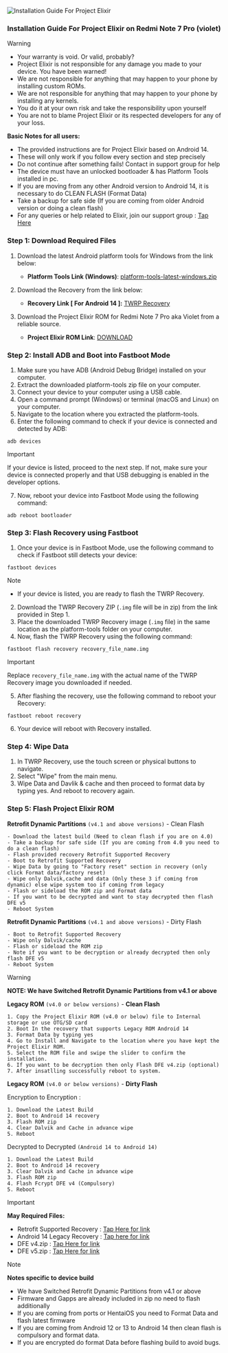 ![Installation Guide For Project Elixir](https://i.imgur.com/42LxtAl.png)

### Installation Guide For Project Elixir on Redmi Note 7 Pro (violet)

> [!Warning]
> * Your warranty is void. Or valid, probably?
> * Project Elixir is not responsible for any damage you made to your device. You have been warned!
> * We are not responsible for anything that may happen to your phone by installing custom ROMs.
> * We are not responsible for anything that may happen to your phone by installing any kernels.
> * You do it at your own risk and take the responsibility upon yourself
> * You are not to blame Project Elixir or its respected developers for any of your loss.
>
> **Basic Notes for all users:**  
> * The provided instructions are for Project Elixir based on Android 14.
> * These will only work if you follow every section and step precisely
> * Do not continue after something fails! Contact in support group for help
> * The device must have an unlocked bootloader & has Platform Tools installed in pc.
> * If you are moving from any other Android version to Android 14, it is necessary to do CLEAN FLASH (Format Data)
> * Take a backup for safe side (If you are coming from older Android version or doing a clean flash)
> * For any queries or help related to Elixir, join our support group : [Tap Here](https://telegram.me/Elixir_Discussion)  

### Step 1: Download Required Files
1. Download the latest Android platform tools for Windows from the link below:
   - **Platform Tools Link (Windows)**: [platform-tools-latest-windows.zip](https://dl.google.com/android/repository/platform-tools-latest-windows.zip)

2. Download the Recovery from the link below:
   - **Recovery Link [ For Android 14 ]:** [TWRP Recovery](https://www.pling.com/p/1623145/)

3. Download the Project Elixir ROM for Redmi Note 7 Pro aka Violet from a reliable source.
   - **Project Elixir ROM Link**: [DOWNLOAD](https://projectelixiros.com/device/violet)

### Step 2: Install ADB and Boot into Fastboot Mode
1. Make sure you have ADB (Android Debug Bridge) installed on your computer. 
2. Extract the downloaded platform-tools zip file on your computer.
3. Connect your device to your computer using a USB cable.
4. Open a command prompt (Windows) or terminal (macOS and Linux) on your computer.
5. Navigate to the location where you extracted the platform-tools.
6. Enter the following command to check if your device is connected and detected by ADB:
```
adb devices
```
> [!Important]
> If your device is listed, proceed to the next step. If not, make sure your device is connected properly and that USB debugging is enabled in the developer options.
7. Now, reboot your device into Fastboot Mode using the following command:
```
adb reboot bootloader
```

### Step 3: Flash Recovery using Fastboot
1. Once your device is in Fastboot Mode, use the following command to check if Fastboot still detects your device:
```
fastboot devices
```
> [!Note] 
> - If your device is listed, you are ready to flash the TWRP Recovery.
2. Download the TWRP Recovery ZIP (`.img` file will be in zip) from the link provided in Step 1.
3. Place the downloaded TWRP Recovery image (`.img` file) in the same location as the platform-tools folder on your computer.
4. Now, flash the TWRP Recovery using the following command:
```
fastboot flash recovery recovery_file_name.img
```
> [!Important]
> Replace `recovery_file_name.img` with the actual name of the TWRP Recovery image you downloaded if needed.
5. After flashing the recovery, use the following command to reboot your Recovery:
```
fastboot reboot recovery
```
6. Your device will reboot with Recovery installed.

### Step 4: Wipe Data
1. In TWRP Recovery, use the touch screen or physical buttons to navigate.
2. Select "Wipe" from the main menu.
3. Wipe Data and Davlik & cache and then proceed to format data by typing yes. And reboot to recovery again.

### Step 5: Flash Project Elixir ROM

**Retrofit Dynamic Partitions** `(v4.1 and above versions)` - Clean Flash
```
- Download the latest build (Need to clean flash if you are on 4.0)
- Take a backup for safe side (If you are coming from 4.0 you need to do a clean flash)
- Flash provided recovery Retrofit Supported Recovery
- Boot to Retrofit Supported Recovery
- Wipe Data by going to "Factory reset" section in recovery (only click Format data/factory reset)
﻿﻿- Wipe only Dalvik,cache and data (Only these 3 if coming from dynamic) else wipe system too if coming from legacy
﻿﻿- Flash or sideload the ROM zip and Format data
- If you want to be decrypted and want to stay decrypted then flash DFE v5
- Reboot System
```

**Retrofit Dynamic Partitions** `(v4.1 and above versions)` - Dirty Flash
```
- Boot to Retrofit Supported Recovery
- Wipe only Dalvik/cache
- Flash or sideload the ROM zip
﻿﻿- Note if you want to be decryption or already decrypted then only flash DFE v5
- Reboot System
```
> [!Warning]
> **NOTE: We have Switched Retrofit Dynamic Partitions from v4.1 or above**


**Legacy ROM** `(v4.0 or below versions)` - **Clean Flash**
```
1. Copy the Project Elixir ROM (v4.0 or below) file to Internal storage or use OTG/SD card
2. Boot In the recovery that supports Legacy ROM Android 14
3. Format Data by typing yes
4. Go to Install and Navigate to the location where you have kept the Project Elixir ROM.
5. Select the ROM file and swipe the slider to confirm the installation.
6. If you want to be decryption then only Flash DFE v4.zip (optional)
7. After insatlling successfully reboot to system.
```

**Legacy ROM** `(v4.0 or below versions)` - **Dirty Flash**

Encryption to Encryption :
```
1. Download the Latest Build
2. Boot to Android 14 recovery
3. Flash ROM zip
4. Clear Dalvik and Cache in advance wipe
5. Reboot
```

Decrypted to Decrypted `(Android 14 to Android 14)`
```
1. Download the Latest Build
2. Boot to Android 14 recovery
3. Clear Dalvik and Cache in advance wipe
3. Flash ROM zip
4. Flash Fcrypt DFE v4 (Compulsory)
5. Reboot
```

> [!Important]
> **May Required Files:**
> * Retrofit Supported Recovery : [Tap Here for link](https://sourceforge.net/projects/project-elixir/files/fourteen/violet/recovery/recovery_ProjectElixir_4.1_violet-14.0-20240221-1451-OFFICIAL.img/download)
> * Android 14 Legacy Recovery : [Tap here for link](https://sourceforge.net/projects/project-elixir/files/fourteen/violet/recovery/recovery.img/download)
> * DFE v4.zip : [Tap Here for link](https://sourceforge.net/projects/project-elixir/files/fourteen/violet/dfe/DFE%20v4.zip/download)
> * DFE v5.zip : [Tap Here for link](https://sourceforge.net/projects/project-elixir/files/fourteen/violet/dfe/DFE%20v5.zip/download)


> [!Note] 
> **Notes specific to device build**
> * We have Switched Retrofit Dynamic Partitions from v4.1 or above
> * Firmware and Gapps are already included in zip no need to flash additionally
> * If you are coming from ports or HentaiOS you need to Format Data and flash latest firmware
> * If you are coming from Android 12 or 13 to Android 14 then clean flash is compulsory and format data.
> * If you are encrypted do format Data before flashing build to avoid bugs.

